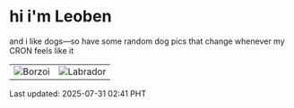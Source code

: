 # hi i'm Leoben

and i like dogs—so have some random dog pics that change whenever my CRON feels like it

|  |  |
|--------|----------|
| ![Borzoi](https://random-dog-vercel.vercel.app/api/random-borzoi?v=1753900873) | ![Labrador](https://random-dog-vercel.vercel.app/api/random-labrador?v=1753900873) |

Last updated: 2025-07-31 02:41 PHT
